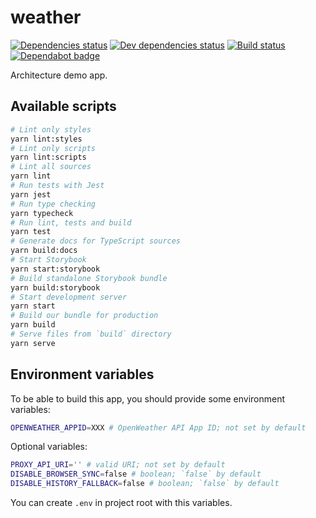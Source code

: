 # weather

[![Dependencies status][deps]][deps-url]
[![Dev dependencies status][dev-deps]][dev-deps-url]
[![Build status][build]][build-url]
[![Dependabot badge][dependabot]][dependabot-url]

[deps]: https://david-dm.org/TrigenSoftware/weather.svg
[deps-url]: https://david-dm.org/TrigenSoftware/weather

[dev-deps]: https://david-dm.org/TrigenSoftware/weather/dev-status.svg
[dev-deps-url]: https://david-dm.org/TrigenSoftware/weather?type=dev

[build]: http://img.shields.io/travis/com/TrigenSoftware/weather/master.svg
[build-url]: https://travis-ci.com/TrigenSoftware/weather

[dependabot]: https://api.dependabot.com/badges/status?host=github&repo=TrigenSoftware/weather
[dependabot-url]: https://dependabot.com/

Architecture demo app.

## Available scripts

```bash
# Lint only styles
yarn lint:styles
# Lint only scripts
yarn lint:scripts
# Lint all sources
yarn lint
# Run tests with Jest
yarn jest
# Run type checking
yarn typecheck
# Run lint, tests and build
yarn test
# Generate docs for TypeScript sources
yarn build:docs
# Start Storybook
yarn start:storybook
# Build standalone Storybook bundle
yarn build:storybook
# Start development server
yarn start
# Build our bundle for production
yarn build
# Serve files from `build` directory
yarn serve
```

## Environment variables

To be able to build this app, you should provide some environment variables:

```bash
OPENWEATHER_APPID=XXX # OpenWeather API App ID; not set by default
```

Optional variables:

```bash
PROXY_API_URI='' # valid URI; not set by default
DISABLE_BROWSER_SYNC=false # boolean; `false` by default
DISABLE_HISTORY_FALLBACK=false # boolean; `false` by default
```

You can create `.env` in project root with this variables.
